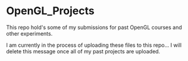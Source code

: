 # OpenGL_Projects
This repo hold's some of my submissions for past OpenGL courses and other experiments.

I am currently in the process of uploading these files to this repo... I will delete this message once all of my past projects are uploaded.


